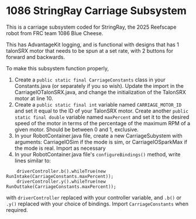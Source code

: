 # 1086 StringRay Carriage Subsystem

This is a carriage subsystem coded for StringRay, the 2025 Reefscape robot from FRC team 1086 Blue Cheese.

This has AdvantageKit logging, and is functional with designs that has 1 talonSRX motor that needs to be spun at a set rate, with 2 buttons for forward and backwards.

To make this subsystem function properly,

1. Create a `public static final CarriageConstants` class in your Constants.java (or separately if you so wish). Update the import in the CarriageIOTalonSRX.java, and change the initialization of the TalonSRX motor at line 10.
2. Create a `public static final int` variable named `CARRIAGE_MOTOR_ID` and set it equal to the ID of your TalonSRX motor. Create another `public static final double` variable named `maxPercent` and set it to the desired speed of the motor in terms of the percentage of the maximum RPM of a given motor. Should be between 0 and 1, exclusive. 
3. In your RobotContainer.java file, create a new CarriageSubystem with arguments: CarriageIOSim if the mode is sim, or CarriageIOSparkMax if the mode is real. Import as necessary
4. In your RobotContainer.java file's `configureBindings()` method, write lines similar to:
```
    driverController.b().whileTrue(new RunIntake(CarriageConstants.maxPercent));
    driverController.y().whileTrue(new RunOuttake(CarriageConstants.maxPercent));
```
with `driverController` replaced with your controller variable, and `.b()` or `.y()` replaced with your choice of bindings. Import `CarriageConstants` when required.
